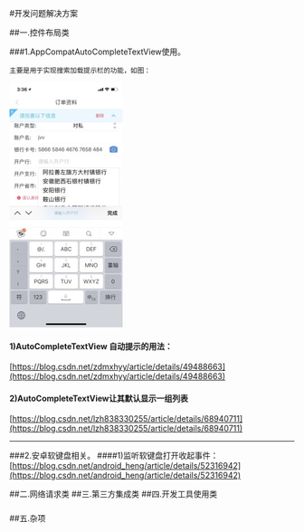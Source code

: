 #开发问题解决方案

##一.控件布局类

###1.AppCompatAutoCompleteTextView使用。

	主要是用于实现搜索加载提示栏的功能，如图：

![](https://raw.githubusercontent.com/lxc358/MarkdownPicture/master/picture/%E7%B4%A2%E5%BC%95%E6%8F%90%E7%A4%BA%E5%88%97%E8%A1%A8.jpg)
#### 1)AutoCompleteTextView 自动提示的用法：
[https://blog.csdn.net/zdmxhyy/article/details/49488663](https://blog.csdn.net/zdmxhyy/article/details/49488663)
#### 2)AutoCompleteTextView让其默认显示一组列表
[https://blog.csdn.net/lzh838330255/article/details/68940711](https://blog.csdn.net/lzh838330255/article/details/68940711)
***
###2.安卓软键盘相关。
####1)监听软键盘打开收起事件：
[https://blog.csdn.net/android_heng/article/details/52316942](https://blog.csdn.net/android_heng/article/details/52316942)

##二.网络请求类
##三.第三方集成类
##四.开发工具使用类
###  ###
##五.杂项	